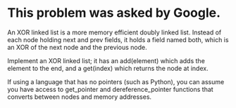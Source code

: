 # This problem was asked by Google.

An XOR linked list is a more memory efficient doubly linked list. Instead of each node holding next and prev fields, it holds a field named both, which is an XOR of the next node and the previous node.

 Implement an XOR linked list; it has an add(element) which adds the element to the end, and a get(index) which returns the node at index.


If using a language that has no pointers (such as Python), you can assume you have access to get_pointer and dereference_pointer functions that converts between nodes and memory addresses.
